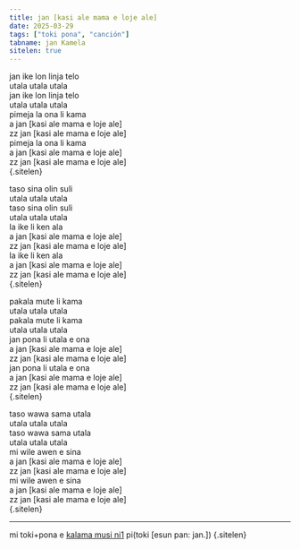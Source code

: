 ```yaml
---
title: jan [kasi ale mama e loje ale]
date: 2025-03-29
tags: ["toki pona", "canción"]
tabname: jan Kamela
sitelen: true
---
```


jan ike lon linja telo  
utala utala utala  
jan ike lon linja telo  
utala utala utala  
pimeja la ona li kama  
a jan [kasi ale mama e loje ale]  
zz jan [kasi ale mama e loje ale]  
pimeja la ona li kama  
a jan [kasi ale mama e loje ale]  
zz jan [kasi ale mama e loje ale]  
{.sitelen}

taso sina olin suli  
utala utala utala  
taso sina olin suli  
utala utala utala  
la ike li ken ala  
a jan [kasi ale mama e loje ale]  
zz jan [kasi ale mama e loje ale]  
la ike li ken ala  
a jan [kasi ale mama e loje ale]  
zz jan [kasi ale mama e loje ale]  
{.sitelen}

pakala mute li kama  
utala utala utala  
pakala mute li kama  
utala utala utala  
jan pona li utala e ona  
a jan [kasi ale mama e loje ale]  
zz jan [kasi ale mama e loje ale]  
jan pona li utala e ona  
a jan [kasi ale mama e loje ale]  
zz jan [kasi ale mama e loje ale]  
{.sitelen}

taso wawa sama utala  
utala utala utala  
taso wawa sama utala  
utala utala utala  
mi wile awen e sina  
a jan [kasi ale mama e loje ale]  
zz jan [kasi ale mama e loje ale]  
mi wile awen e sina  
a jan [kasi ale mama e loje ale]  
zz jan [kasi ale mama e loje ale]  
{.sitelen}


---

mi toki+pona e [kalama musi ni1](https://www.youtube.com/watch?v=6OXp0vtD8TA&t=70) pi(toki [esun pan: jan.])
{.sitelen}
